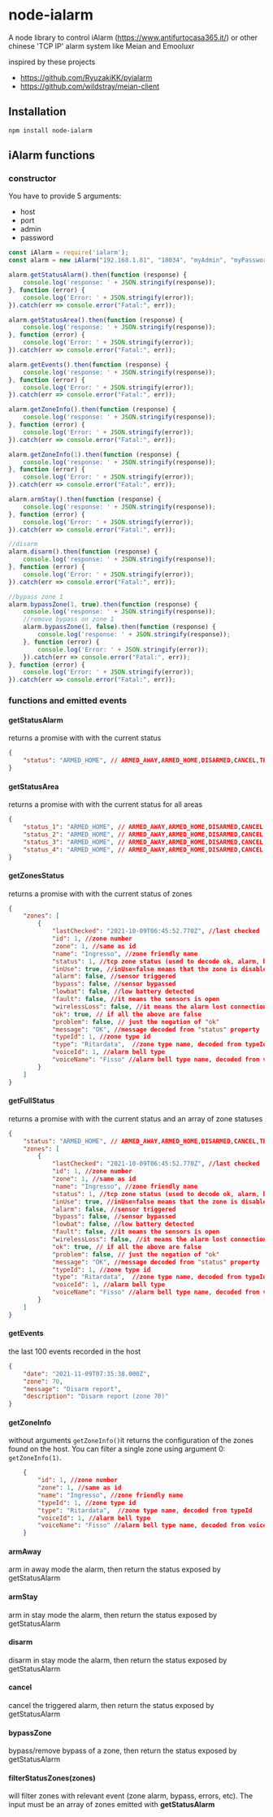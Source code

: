 # node-ialarm
A node library to control iAlarm (https://www.antifurtocasa365.it/) or other chinese 'TCP IP' alarm system like Meian and Emooluxr

inspired by these projects 
* https://github.com/RyuzakiKK/pyialarm
* https://github.com/wildstray/meian-client

## Installation
```
npm install node-ialarm
```

## iAlarm functions
### constructor
You have to provide 5 arguments:
- host
- port
- admin
- password

```javascript
const iAlarm = require('ialarm'); 
const alarm = new iAlarm("192.168.1.81", "18034", "myAdmin", "myPassword", [1,2,5,10,15]);

alarm.getStatusAlarm().then(function (response) {
    console.log('response: ' + JSON.stringify(response));
}, function (error) {
    console.log('Error: ' + JSON.stringify(error));
}).catch(err => console.error("Fatal:", err));

alarm.getStatusArea().then(function (response) {
    console.log('response: ' + JSON.stringify(response));
}, function (error) {
    console.log('Error: ' + JSON.stringify(error));
}).catch(err => console.error("Fatal:", err));

alarm.getEvents().then(function (response) {
    console.log('response: ' + JSON.stringify(response));
}, function (error) {
    console.log('Error: ' + JSON.stringify(error));
}).catch(err => console.error("Fatal:", err));

alarm.getZoneInfo().then(function (response) {
    console.log('response: ' + JSON.stringify(response));
}, function (error) {
    console.log('Error: ' + JSON.stringify(error));
}).catch(err => console.error("Fatal:", err));

alarm.getZoneInfo(1).then(function (response) {
    console.log('response: ' + JSON.stringify(response));
}, function (error) {
    console.log('Error: ' + JSON.stringify(error));
}).catch(err => console.error("Fatal:", err));

alarm.armStay().then(function (response) {
    console.log('response: ' + JSON.stringify(response));
}, function (error) {
    console.log('Error: ' + JSON.stringify(error));
}).catch(err => console.error("Fatal:", err));

//disarm
alarm.disarm().then(function (response) {
    console.log('response: ' + JSON.stringify(response));
}, function (error) {
    console.log('Error: ' + JSON.stringify(error));
}).catch(err => console.error("Fatal:", err));

//bypass zone 1
alarm.bypassZone(1, true).then(function (response) {
    console.log('response: ' + JSON.stringify(response));
    //remove bypass on zone 1
    alarm.bypassZone(1, false).then(function (response) {
        console.log('response: ' + JSON.stringify(response));
    }, function (error) {
        console.log('Error: ' + JSON.stringify(error));
    }).catch(err => console.error("Fatal:", err));
}, function (error) {
    console.log('Error: ' + JSON.stringify(error));
}).catch(err => console.error("Fatal:", err));

```

### functions and emitted events
#### getStatusAlarm
returns a promise with with the current status 
```json
{
    "status": "ARMED_HOME", // ARMED_AWAY,ARMED_HOME,DISARMED,CANCEL,TRIGGERED
}
```

#### getStatusArea
returns a promise with with the current status for all areas
```json
{
    "status_1": "ARMED_HOME", // ARMED_AWAY,ARMED_HOME,DISARMED,CANCEL,TRIGGERED
    "status_2": "ARMED_HOME", // ARMED_AWAY,ARMED_HOME,DISARMED,CANCEL,TRIGGERED
    "status_3": "ARMED_HOME", // ARMED_AWAY,ARMED_HOME,DISARMED,CANCEL,TRIGGERED
    "status_4": "ARMED_HOME", // ARMED_AWAY,ARMED_HOME,DISARMED,CANCEL,TRIGGERED
}
```

#### getZonesStatus
returns a promise with with the current status of zones
```json
{
    "zones": [
        {
            "lastChecked": "2021-10-09T06:45:52.770Z", //last checked 
            "id": 1, //zone number
            "zone": 1, //same as id
            "name": "Ingresso", //zone friendly name
            "status": 1, //tcp zone status (used to decode ok, alarm, bypass, lowbatt, fault, wirelessLoss, etc)
            "inUse": true, //inUse=false means that the zone is disabled on the alarm 
            "alarm": false, //sensor triggered
            "bypass": false, //sensor bypassed
            "lowbat": false, //low battery detected
            "fault": false, //it means the sensors is open
            "wirelessLoss": false, //it means the alarm lost connection to this sensor
            "ok": true, // if all the above are false
            "problem": false, // just the negation of "ok" 
            "message": "OK", //message decoded from "status" property
            "typeId": 1, //zone type id
            "type": "Ritardata",  //zone type name, decoded from typeId
            "voiceId": 1, //alarm bell type
            "voiceName": "Fisso" //alarm bell type name, decoded from voiceId
        }
    ]
}
```


#### getFullStatus
returns a promise with with the current status and an array of zone statuses
```json
{
    "status": "ARMED_HOME", // ARMED_AWAY,ARMED_HOME,DISARMED,CANCEL,TRIGGERED
    "zones": [
        {
            "lastChecked": "2021-10-09T06:45:52.770Z", //last checked 
            "id": 1, //zone number
            "zone": 1, //same as id
            "name": "Ingresso", //zone friendly name
            "status": 1, //tcp zone status (used to decode ok, alarm, bypass, lowbatt, fault, wirelessLoss, etc)
            "inUse": true, //inUse=false means that the zone is disabled on the alarm 
            "alarm": false, //sensor triggered
            "bypass": false, //sensor bypassed
            "lowbat": false, //low battery detected
            "fault": false, //it means the sensors is open
            "wirelessLoss": false, //it means the alarm lost connection to this sensor
            "ok": true, // if all the above are false
            "problem": false, // just the negation of "ok" 
            "message": "OK", //message decoded from "status" property
            "typeId": 1, //zone type id
            "type": "Ritardata",  //zone type name, decoded from typeId
            "voiceId": 1, //alarm bell type
            "voiceName": "Fisso" //alarm bell type name, decoded from voiceId
        }
    ]
}
```


#### getEvents
the last 100 events recorded in the host
```json
{
    "date": "2021-11-09T07:35:38.000Z",
    "zone": 70,
    "message": "Disarm report",
    "description": "Disarm report (zone 70)"
}
```
#### getZoneInfo
without arguments `getZoneInfo()`it returns the configuration of the zones found on the host. You can filter a single zone using argument 0: `getZoneInfo(1)`.
 
```json
    {
        "id": 1, //zone number
        "zone": 1, //same as id
        "name": "Ingresso", //zone friendly name
        "typeId": 1, //zone type id
        "type": "Ritardata",  //zone type name, decoded from typeId
        "voiceId": 1, //alarm bell type
        "voiceName": "Fisso" //alarm bell type name, decoded from voiceId
    }
```
#### armAway
arm in away mode the alarm, then return the status exposed by getStatusAlarm

#### armStay
arm in stay mode the alarm, then return the status exposed by getStatusAlarm

#### disarm
disarm in stay mode the alarm, then return the status exposed by getStatusAlarm

#### cancel
cancel the triggered alarm, then return the status exposed by getStatusAlarm

#### bypassZone
bypass/remove bypass of a zone, then return the status exposed by getStatusAlarm


#### filterStatusZones(zones)
will filter zones with relevant event (zone alarm, bypass, errors, etc). The input must be an array of zones emitted with **getStatusAlarm**
